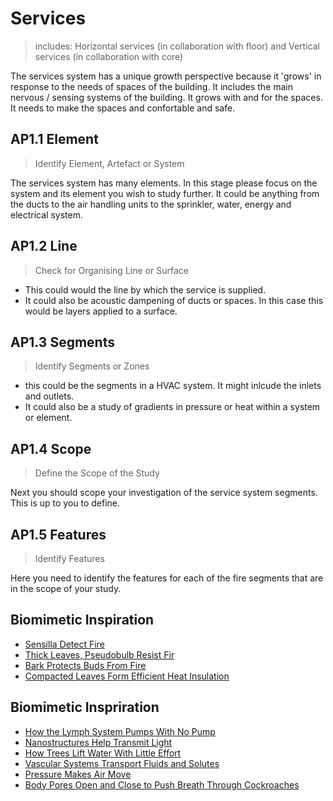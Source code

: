 # Services
>includes: Horizontal services (in collaboration with floor) and Vertical services (in collaboration with core)

The services system has a unique growth perspective because it 'grows' in response to the needs of spaces of the building. It includes the main nervous / sensing systems of the building. It grows with and for the spaces. It needs to make the spaces and confortable and safe.

## AP1.1 Element
> Identify Element, Artefact or System

The services system has many elements. In this stage please focus on the system and its element you wish to study further. It could be anything from the ducts to the air handling units to the sprinkler, water, energy and electrical system.

## AP1.2 Line
> Check for Organising Line or Surface

* This could would the line by which the service is supplied.
* It could also be acoustic dampening of ducts or spaces. In this case this would be layers applied to a surface.

## AP1.3 Segments
> Identify Segments or Zones

* this could be the segments in a HVAC system. It might inlcude the inlets and outlets.
* It could also be a study of gradients in pressure or heat within a system or element.

## AP1.4 Scope
> Define the Scope of the Study

Next you should scope your investigation of the service system segments. This is up to you to define.

## AP1.5 Features
> Identify Features

Here you need to identify the features for each of the fire segments that are in the scope of your study. 


## Biomimetic Inspiration
* [Sensilla Detect Fire](https://asknature.org/strategy/sensilla-detect-fire/)
* [Thick Leaves, Pseudobulb Resist Fir](https://asknature.org/strategy/thick-leaves-pseudobulb-resist-fire/)
* [Bark Protects Buds From Fire](https://asknature.org/strategy/bark-protects-buds-from-fire/)
* [Compacted Leaves Form Efficient Heat Insulation](https://asknature.org8/strategy/compacted-leaves-form-efficient-heat-insulation/)


## Biomimetic Inspriration
* [How the Lymph System Pumps With No Pump](https://asknature.org/strategy/how-the-lymph-system-pumps-with-no-pump/)
* [Nanostructures Help Transmit Light](https://asknature.org/strategy/nanostructures-help-transmit-light/)
* [How Trees Lift Water With Little Effort](https://asknature.org/strategy/xylem-conduits-transport-water/)
* [Vascular Systems Transport Fluids and Solutes](https://asknature.org/strategy/vascular-systems-transport-fluids-and-solutes/)
* [Pressure Makes Air Move](https://asknature.org/strategy/pressure-makes-air-move/)
* [Body Pores Open and Close to Push Breath Through Cockroaches](https://asknature.org/strategy/body-pores-open-and-close-to-push-breath-through-cockroaches/)

